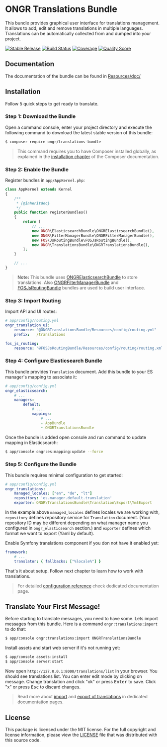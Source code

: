 ONGR Translations Bundle
===

This bundle provides graphical user interface for translations management. It
allows to add, edit and remove translations in multiple languages. Translations
can be automatically collected from and dumped into your project. 

[![Stable Release](https://poser.pugx.org/ongr/translations-bundle/v/stable.svg)](https://packagist.org/packages/ongr/translations-bundle)
[![Build Status](https://travis-ci.org/ongr-io/TranslationsBundle.svg?branch=master)](https://travis-ci.org/ongr-io/TranslationsBundle)
[![Coverage](https://scrutinizer-ci.com/g/ongr-io/TranslationsBundle/badges/coverage.png?b=master)](https://scrutinizer-ci.com/g/ongr-io/TranslationsBundle/?branch=master)
[![Quality Score](https://scrutinizer-ci.com/g/ongr-io/TranslationsBundle/badges/quality-score.png?b=master)](https://scrutinizer-ci.com/g/ongr-io/TranslationsBundle/?branch=master)

Documentation
---

The documentation of the bundle can be found in [Resources/doc/][2]

Installation
---

Follow 5 quick steps to get ready to translate.

### Step 1: Download the Bundle

Open a command console, enter your project directory and execute the following
command to download the latest stable version of this bundle:

```bash
$ composer require ongr/translations-bundle
```

> This command requires you to have Composer installed globally, as explained in
> the [installation chapter][3] of the Composer documentation.

### Step 2: Enable the Bundle

Register bundles in `app/AppKernel.php`:

```php
class AppKernel extends Kernel
{
    /**
     * {@inheritdoc}
     */
    public function registerBundles()
    {
        return [
            // ...
            new ONGR\ElasticsearchBundle\ONGRElasticsearchBundle(),
            new ONGR\FilterManagerBundle\ONGRFilterManagerBundle(),
            new FOS\JsRoutingBundle\FOSJsRoutingBundle(),
            new ONGR\TranslationsBundle\ONGRTranslationsBundle(),
        ];
    }

    // ...
}
```

> __Note:__ This bundle uses [ONGRElasticsearchBundle][4] to store translations.
Also [ONGRFilterManagerBundle][5] and [FOSJsRoutingBundle][6] bundles are used
to build user interface.

### Step 3: Import Routing          
          
Import API and UI routes:

```yml
# app/config/routing.yml
ongr_translation_ui:
    resource: "@ONGRTranslationsBundle/Resources/config/routing.yml"
    prefix:   /translations

fos_js_routing:
    resource: "@FOSJsRoutingBundle/Resources/config/routing/routing.xml"
```

### Step 4: Configure Elasticsearch Bundle  

This bundle provides `Translation` document. Add this bundle to your ES
manager's mapping to associate it:

```yml                
# app/config/config.yml
ongr_elasticsearch:
    # ...
    managers:
        default:
            # ...
            mappings:
                # ...
                - AppBundle
                - ONGRTranslationsBundle
```

Once the bundle is added open console and run command to update mapping in
Elasticsearch:

```bash
$ app/console ongr:es:mapping:update --force
```

### Step 5: Configure the Bundle

This bundle requires minimal configuration to get started:

```yml
# app/config/config.yml
ongr_translations:
    managed_locales: ["en", "de", "lt"]
    repository: 'es.manager.default.translation'
    exporter: ONGR\TranslationsBundle\Translation\Export\YmlExport
```

In the example above `managed_locales` defines locales we are working with,
`repository` defines repository service for `Translation` document. (Your
repository ID may be different depending on what manager name you configured in
`ongr_elasticsearch` section.) and `exporter` defines which format we want to
 export (Yaml by default).

Enable Symfony translations component if you don not have it enabled yet:

```yml
framework:
    # ...
    translator: { fallbacks: ["%locale%"] }
```

That's it about setup. Follow next chapter to learn how to work with translations.

> For detailed [configuration reference][9] check dedicated documentation page.

Translate Your First Message!
---

Before starting to translate messages, you need to have some. Lets import
messages from this bundle. Here is a command `ongr:translations:import`
to do that:

```bash
$ app/console ongr:translations:import ONGRTranslationsBundle
```

Install assets and start web server if it's not running yet:

```bash
$ app/console assets:install
$ app/console server:start
```

Now open `http://127.0.0.1:8000/translations/list` in your browser. You should
see translations list. You can enter edit mode by clicking on message. Change
translation and click "ok" or press <kbd>Enter</kbd> to save. Click "x" or
press <kbd>Esc</kbd> to discard changes.

> Read more about [import][7] and [export of translations][8] in dedicated
documentation pages.

License
---

This package is licensed under the MIT license. For the full copyright and
license information, please view the [LICENSE][1] file that was distributed
with this source code. 

[1]: LICENSE
[2]: Resources/doc/index.md
[3]: https://getcomposer.org/doc/00-intro.md
[4]: https://github.com/ongr-io/ElasticsearchBundle
[5]: https://github.com/ongr-io/FilterManagerBundle
[6]: https://github.com/FriendsOfSymfony/FOSJsRoutingBundle  
[7]: Resources/doc/import.md
[8]: Resources/doc/export.md
[9]: Resources/doc/configuration.md
